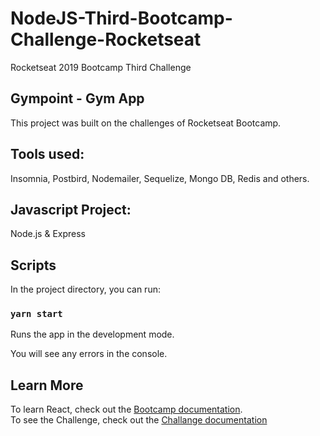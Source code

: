 # NodeJS-Third-Bootcamp-Challenge-Rocketseat
Rocketseat 2019 Bootcamp Third Challenge

## Gympoint - Gym App

This project was built on the challenges of Rocketseat Bootcamp.

## Tools used:
  
 Insomnia, Postbird, Nodemailer, Sequelize, Mongo DB, Redis and others.
  
 ## Javascript Project:
 
 Node.js & Express

## Scripts

In the project directory, you can run:

### `yarn start`

Runs the app in the development mode.<br />

You will see any errors in the console.

## Learn More

To learn React, check out the [Bootcamp documentation](https://rocketseat.com.br).<br />
To see the Challenge, check out the [Challange documentation](https://github.com/Rocketseat/bootcamp-gostack-desafio-03/blob/master/README.md#desafio-03-continuando-aplica%C3%A7%C3%A3o)

